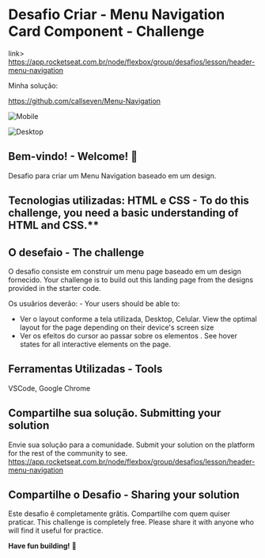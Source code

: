 # Desafio Criar - Menu Navigation Card Component - Challenge
link> https://app.rocketseat.com.br/node/flexbox/group/desafios/lesson/header-menu-navigation

Minha solução:

https://github.com/callseven/Menu-Navigation

![Mobile](https://user-images.githubusercontent.com/7409421/152462077-cdf717ac-24e1-4569-8a80-ad52eefe8d03.png)

![Desktop](https://user-images.githubusercontent.com/7409421/152462121-78d4f087-3bf9-497b-bc65-22674b2f109e.png)



## Bem-vindo! - Welcome! 👋

Desafio para criar um Menu Navigation baseado em um design.

## Tecnologias utilizadas: HTML e CSS - To do this challenge, you need a basic understanding of HTML and CSS.**

## O desefaio - The challenge

O desafio consiste em construir um menu page baseado em um design fornecido. Your challenge is to build out this landing page from the designs provided in the starter code.

Os usuârios deverão: - Your users should be able to: 

- Ver o layout conforme a tela utilizada, Desktop, Celular. View the optimal layout for the page depending on their device's screen size
- Ver os efeitos do cursor ao passar sobre os elementos . See hover states for all interactive elements on the page.


## Ferramentas Utilizadas - Tools

VSCode, Google Chrome


## Compartilhe sua solução. Submitting your solution

Envie sua solução para a comunidade.
Submit your solution on the platform for the rest of the community to see. 
https://app.rocketseat.com.br/node/flexbox/group/desafios/lesson/header-menu-navigation

## Compartilhe o Desafio - Sharing your solution
Este desafio ê completamente grâtis. Compartilhe com quem quiser praticar.
This challenge is completely free. Please share it with anyone who will find it useful for practice.

**Have fun building!** 🚀